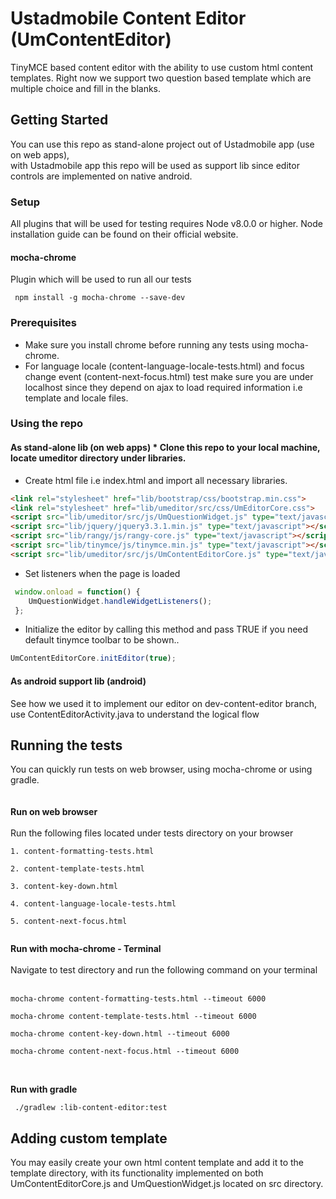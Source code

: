   
# Ustadmobile Content Editor (UmContentEditor)    
 TinyMCE based content editor with the ability to use custom html content templates.  Right now we support two question based template which are multiple choice and fill in the blanks.    
## Getting Started 
You can use this repo as stand-alone project out of Ustadmobile app (use on web apps),     
with Ustadmobile app this repo will be used as support lib since editor controls are implemented on native android.     
    
### Setup  
All plugins that will be used for testing requires Node v8.0.0 or higher. Node installation guide can be found on their official website.  
#### mocha-chrome <br/>  
Plugin which will be used to run all our tests  
```    
 npm install -g mocha-chrome --save-dev  
```

### Prerequisites 
* Make sure you install chrome before running any tests using mocha-chrome.  
* For language locale (content-language-locale-tests.html) and focus change event (content-next-focus.html) test make sure you are under localhost since they depend on ajax to 
load required information i.e template and locale files.  
    
### Using the repo 
#### As stand-alone lib (on web apps) * Clone this repo to your local machine, locate umeditor directory under libraries.     
* Create html file i.e index.html and import all necessary libraries.    
    
``` html 
<link rel="stylesheet" href="lib/bootstrap/css/bootstrap.min.css">
<link rel="stylesheet" href="lib/umeditor/src/css/UmEditorCore.css"> 
<script src="lib/umeditor/src/js/UmQuestionWidget.js" type="text/javascript"></script>
<script src="lib/jquery/jquery3.3.1.min.js" type="text/javascript"></script> 
<script src="lib/rangy/js/rangy-core.js" type="text/javascript"></script>
<script src="lib/tinymce/js/tinymce.min.js" type="text/javascript"></script> 
<script src="lib/umeditor/src/js/UmContentEditorCore.js" type="text/javascript"></script> 
```

* Set listeners when the page is loaded    
```javascript    
 window.onload = function() {    
    UmQuestionWidget.handleWidgetListeners();    
 };  
``` 
* Initialize the editor by calling this method and pass TRUE if you need default tinymce toolbar to be shown..    

```javascript    
UmContentEditorCore.initEditor(true); 
```
    
 #### As android support lib (android) 
 See how we used it to implement our editor on dev-content-editor branch, use ContentEditorActivity.java to understand the logical flow    
    
## Running the tests    
 You can quickly run tests on web browser, using mocha-chrome or using gradle.<br/><br/>  
<b> Run on web browser</b> <br/>  
Run the following files located under tests directory on your browser  
  
```  
1. content-formatting-tests.html
  
2. content-template-tests.html  
  
3. content-key-down.html
  
4. content-language-locale-tests.html

5. content-next-focus.html
  
```   
  <b> Run with mocha-chrome - Terminal</b><br/>  
Navigate to test directory and run the following command on your terminal<br/><br/>  
  
``` 
mocha-chrome content-formatting-tests.html --timeout 6000  
  
mocha-chrome content-template-tests.html --timeout 6000  
  
mocha-chrome content-key-down.html --timeout 6000  

mocha-chrome content-next-focus.html --timeout 6000  
``` 
<br/>  
  
<b> Run with gradle</b>  
  
```   
 ./gradlew :lib-content-editor:test  
```    
 ## Adding custom template
  You may easily create your own html content template and add it to the template directory,   with its functionality implemented on both  UmContentEditorCore.js and  UmQuestionWidget.js located on src directory.
